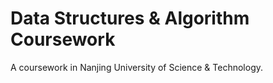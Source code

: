 # Data Structures & Algorithm Coursework
A coursework in Nanjing University of Science &amp; Technology.
